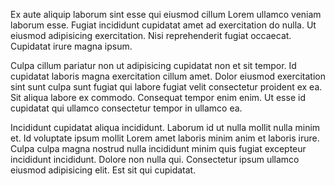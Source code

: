 Ex aute aliquip laborum sint esse qui eiusmod cillum Lorem ullamco veniam laborum esse. Fugiat incididunt cupidatat amet ad exercitation do nulla. Ut eiusmod adipisicing exercitation. Nisi reprehenderit fugiat occaecat. Cupidatat irure magna ipsum.

Culpa cillum pariatur non ut adipisicing cupidatat non et sit tempor. Id cupidatat laboris magna exercitation cillum amet. Dolor eiusmod exercitation sint sunt culpa sunt fugiat qui labore fugiat velit consectetur proident ex ea. Sit aliqua labore ex commodo. Consequat tempor enim enim. Ut esse id cupidatat qui ullamco consectetur tempor in ullamco ea.

Incididunt cupidatat aliqua incididunt. Laborum id ut nulla mollit nulla minim et. Id voluptate ipsum mollit Lorem amet laboris minim anim et laboris irure. Culpa culpa magna nostrud nulla incididunt minim quis fugiat excepteur incididunt incididunt. Dolore non nulla qui. Consectetur ipsum ullamco eiusmod adipisicing elit. Est sit qui cupidatat.